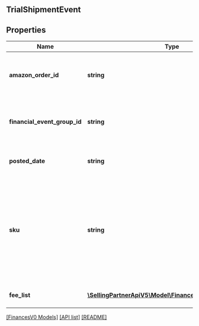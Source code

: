 ## TrialShipmentEvent

## Properties

Name | Type | Description | Notes
------------ | ------------- | ------------- | -------------
**amazon_order_id** | **string** | An Amazon-defined identifier for an order. | [optional]
**financial_event_group_id** | **string** | The identifier of the financial event group. | [optional]
**posted_date** | **string** | A date string in ISO 8601 format. | [optional]
**sku** | **string** | The seller SKU of the item. The seller SKU is qualified by the seller's seller ID, which is included with every call to the Selling Partner API. | [optional]
**fee_list** | [**\SellingPartnerApiV5\Model\FinancesV0\FeeComponent[]**](FeeComponent.md) | A list of fee component information. | [optional]

[[FinancesV0 Models]](../) [[API list]](../../Api) [[README]](../../../README.md)
